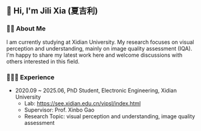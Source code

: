 ## 👋 Hi, I'm Jili Xia (夏吉利)

### 🤞🏻 About Me

I am currently studying at Xidian University. My research focuses on visual perception and understanding, mainly on image quality assessment (IQA). I'm happy to share my latest work here and welcome discussions with others interested in this field.

### 👩🏻‍🎓 Experience

- 2020.09 ~ 2025.06, PhD Student, Electronic Engineering, Xidian University
  - Lab: https://see.xidian.edu.cn/vipsl/index.html
  - Supervisor: Prof. Xinbo Gao
  - Research Topic: visual perception and understanding, image quality assessment

<!--
**Shavanti/Shavanti** is a ✨ _special_ ✨ repository because its `README.md` (this file) appears on your GitHub profile.
- 

